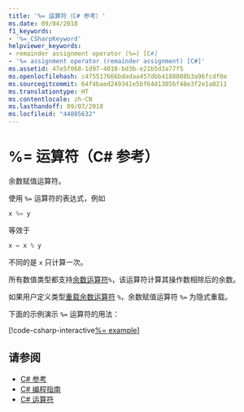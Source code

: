 ```yaml
---
title: '%= 运算符（C# 参考）'
ms.date: 09/04/2018
f1_keywords:
- '%=_CSharpKeyword'
helpviewer_keywords:
- remainder assignment operator (%=) [C#]
- '%= assignment operator (remainder assignment) [C#]'
ms.assetid: 47e5f068-1d97-4010-bd3b-e21b5d3a77f5
ms.openlocfilehash: c475517666bdadaa457dbb4188808b3a96fcdf0e
ms.sourcegitcommit: 64f4baed249341e5bf64d1385bf48e3f2e1a0211
ms.translationtype: HT
ms.contentlocale: zh-CN
ms.lasthandoff: 09/07/2018
ms.locfileid: "44085632"
---
```

# <a name="-operator-c-reference"></a>%= 运算符（C# 参考）

余数赋值运算符。

使用 `%=` 运算符的表达式，例如  

```csharp
x %= y
```  

等效于  

```csharp
x = x % y
```  

不同的是 `x` 只计算一次。
  
所有数值类型都支持[余数运算符](remainder-operator.md)`%`，该运算符计算其操作数相除后的余数。

如果用户定义类型[重载](../keywords/operator.md)[余数运算符](remainder-operator.md) `%`，余数赋值运算符 `%=` 为隐式重载。
  
下面的示例演示 `%=` 运算符的用法：

[!code-csharp-interactive[%= example](~/samples/snippets/csharp/language-reference/operators/RemainderExamples.cs#3)]

## <a name="see-also"></a>请参阅

- [C# 参考](../index.md)
- [C# 编程指南](../../programming-guide/index.md)
- [C# 运算符](index.md)
